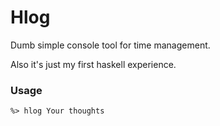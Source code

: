 # Hlog

Dumb simple console tool for time management. 


Also it's just my first haskell experience.


### Usage
```
%> hlog Your thoughts
```

